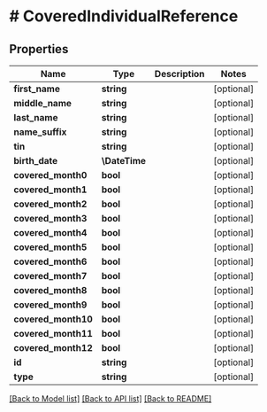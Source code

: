 # # CoveredIndividualReference

## Properties

Name | Type | Description | Notes
------------ | ------------- | ------------- | -------------
**first_name** | **string** |  | [optional]
**middle_name** | **string** |  | [optional]
**last_name** | **string** |  | [optional]
**name_suffix** | **string** |  | [optional]
**tin** | **string** |  | [optional]
**birth_date** | **\DateTime** |  | [optional]
**covered_month0** | **bool** |  | [optional]
**covered_month1** | **bool** |  | [optional]
**covered_month2** | **bool** |  | [optional]
**covered_month3** | **bool** |  | [optional]
**covered_month4** | **bool** |  | [optional]
**covered_month5** | **bool** |  | [optional]
**covered_month6** | **bool** |  | [optional]
**covered_month7** | **bool** |  | [optional]
**covered_month8** | **bool** |  | [optional]
**covered_month9** | **bool** |  | [optional]
**covered_month10** | **bool** |  | [optional]
**covered_month11** | **bool** |  | [optional]
**covered_month12** | **bool** |  | [optional]
**id** | **string** |  | [optional]
**type** | **string** |  | [optional]

[[Back to Model list]](../../../README.md#models) [[Back to API list]](../../../README.md#endpoints) [[Back to README]](../../../README.md)
